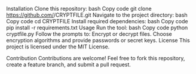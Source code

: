 Installation
Clone this repository:
bash
Copy code
git clone https://github.com/<your-repo-name>/CRYPTFILE.git
Navigate to the project directory:
bash
Copy code
cd CRYPTFILE
Install required dependencies:
bash
Copy code
pip install -r requirements.txt
Usage
Run the tool:
bash
Copy code
python cryptfile.py
Follow the prompts to:
Encrypt or decrypt files.
Choose encryption algorithms and provide passwords or secret keys.
License
This project is licensed under the MIT License.

Contribution
Contributions are welcome! Feel free to fork this repository, create a feature branch, and submit a pull request.

